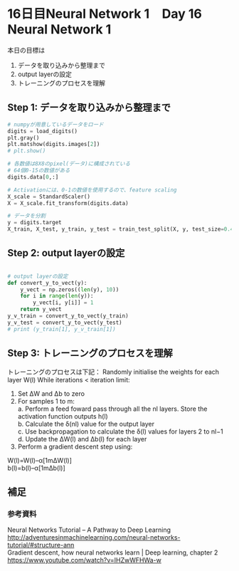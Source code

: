 # 16日目Neural Network 1　Day 16 Neural Network 1

本日の目標は
1. データを取り込みから整理まで
2. output layerの設定
3. トレーニングのプロセスを理解

## Step 1: データを取り込みから整理まで

```python
# numpyが用意しているデータをロード
digits = load_digits()
plt.gray()
plt.matshow(digits.images[2])
# plt.show()

# 各数値は8X8のpixel(データ)に構成されている
# 64個0-15の数値がある
digits.data[0,:]

# Activationには、0-1の数値を使用するので、feature scaling
X_scale = StandardScaler()
X = X_scale.fit_transform(digits.data)

# データを分割
y = digits.target
X_train, X_test, y_train, y_test = train_test_split(X, y, test_size=0.4)

```

## Step 2: output layerの設定

```python

# output layerの設定
def convert_y_to_vect(y):
    y_vect = np.zeros((len(y), 10))
    for i in range(len(y)):
        y_vect[i, y[i]] = 1
    return y_vect
y_v_train = convert_y_to_vect(y_train)
y_v_test = convert_y_to_vect(y_test)
# print (y_train[1], y_v_train[1])

```

## Step 3: トレーニングのプロセスを理解

トレーニングのプロセスは下記：
Randomly initialise the weights for each layer W(l)
While iterations < iteration limit:
1. Set ΔW and Δb to zero
2. For samples 1 to m:  
a. Perform a feed foward pass through all the nl layers. Store the activation function outputs h(l)  
b. Calculate the δ(nl) value for the output layer  
c. Use backpropagation to calculate the δ(l) values for layers 2 to nl−1  
d. Update the ΔW(l) and Δb(l) for each layer  
3. Perform a gradient descent step using:

W(l)=W(l)–α[1mΔW(l)]  
b(l)=b(l)–α[1mΔb(l)]


## 補足

### 参考資料
Neural Networks Tutorial – A Pathway to Deep Learning   http://adventuresinmachinelearning.com/neural-networks-tutorial/#structure-ann  
Gradient descent, how neural networks learn | Deep learning, chapter 2  	https://www.youtube.com/watch?v=IHZwWFHWa-w  

